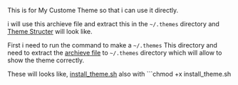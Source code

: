 This is for My Custome Theme so that i can use it directly.

i will use this archieve file and extract this in the ```~/.themes``` directory and [Theme Structer](images/1_theme_structer.png) will look like.


First i need to run the command to make a ```~/.themes``` This directory and need to extract the [archieve file](Mint-Y-Dark-Customized-Rana-Universe.tar.gz) to ```~/.themes``` directory which will allow to show the theme correctly.


These will looks like, [install_theme.sh](install_theme.sh) also with ```chmod +x install_theme.sh
```